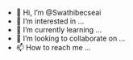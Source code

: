 - 👋 Hi, I’m @Swathibecseai
- 👀 I’m interested in ...
- 🌱 I’m currently learning ...
- 💞️ I’m looking to collaborate on ...
- 📫 How to reach me ...

<!---
Swathibecseai/Swathibecseai is a ✨ special ✨ repository because its `README.md` (this file) appears on your GitHub profile.
You can click the Preview link to take a look at your changes.
--->
